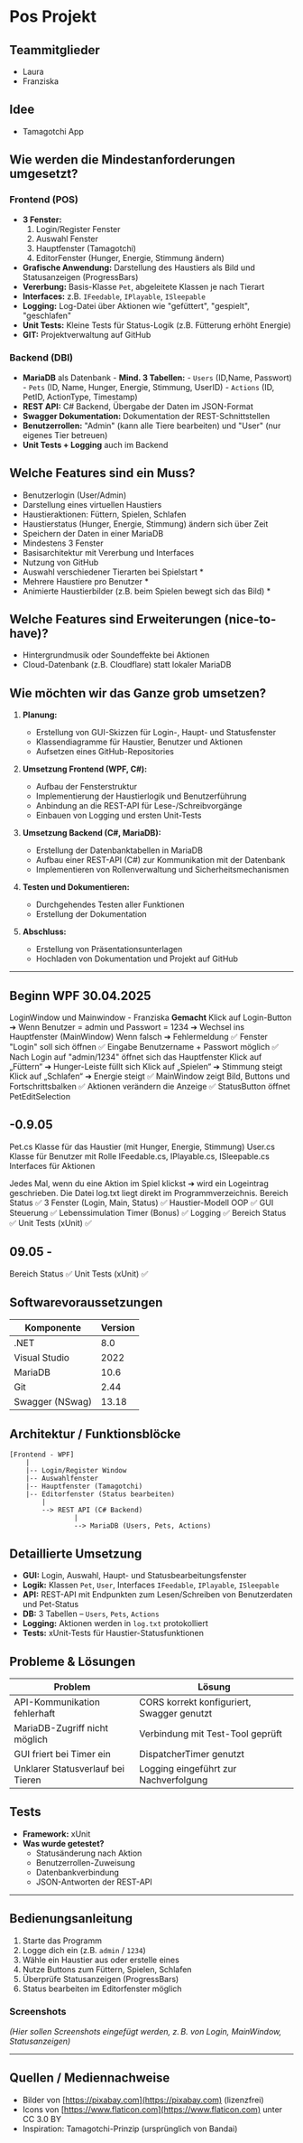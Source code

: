 # Pos Projekt
## Teammitglieder
- Laura
- Franziska
## Idee
- Tamagotchi App
## Wie werden die Mindestanforderungen umgesetzt?
### Frontend (POS)
- **3 Fenster:**
  1. Login/Register Fenster
  2. Auswahl Fenster
  3. Hauptfenster (Tamagotchi)
  4. EditorFenster (Hunger, Energie, Stimmung ändern)
- **Grafische Anwendung:** Darstellung des Haustiers als Bild und Statusanzeigen (ProgressBars)
- **Vererbung:** Basis-Klasse `Pet`, abgeleitete Klassen je nach Tierart
- **Interfaces:** z.B. `IFeedable`, `IPlayable`, `ISleepable`
- **Logging:** Log-Datei über Aktionen wie "gefüttert", "gespielt", "geschlafen"
- **Unit Tests:** Kleine Tests für Status-Logik (z.B. Fütterung erhöht Energie)
- **GIT:** Projektverwaltung auf GitHub

### Backend (DBI)
- **MariaDB** als Datenbank
                                                                                                      - **Mind. 3 Tabellen:**
                                                                                                      - `Users` (ID,Name, Passwort)
                                                                                                      - `Pets` (ID, Name, Hunger, Energie, Stimmung, UserID)
                                                                                                      - `Actions` (ID, PetID, ActionType, Timestamp)
- **REST API:** C# Backend, Übergabe der Daten im JSON-Format
- **Swagger Dokumentation:** Dokumentation der REST-Schnittstellen
- **Benutzerrollen:** "Admin" (kann alle Tiere bearbeiten) und "User" (nur eigenes Tier betreuen)
- **Unit Tests + Logging** auch im Backend

## Welche Features sind ein Muss?
- Benutzerlogin (User/Admin)
- Darstellung eines virtuellen Haustiers
- Haustieraktionen: Füttern, Spielen, Schlafen
- Haustierstatus (Hunger, Energie, Stimmung) ändern sich über Zeit
- Speichern der Daten in einer MariaDB
- Mindestens 3 Fenster
- Basisarchitektur mit Vererbung und Interfaces
- Nutzung von GitHub
- Auswahl verschiedener Tierarten bei Spielstart *
- Mehrere Haustiere pro Benutzer *
- Animierte Haustierbilder (z.B. beim Spielen bewegt sich das Bild) *

## Welche Features sind Erweiterungen (nice-to-have)?
- Hintergrundmusik oder Soundeffekte bei Aktionen
- Cloud-Datenbank (z.B. Cloudflare) statt lokaler MariaDB


## Wie möchten wir das Ganze grob umsetzen?
1. **Planung:**
   - Erstellung von GUI-Skizzen für Login-, Haupt- und Statusfenster
   - Klassendiagramme für Haustier, Benutzer und Aktionen
   - Aufsetzen eines GitHub-Repositories

2. **Umsetzung Frontend (WPF, C#):**
   - Aufbau der Fensterstruktur
   - Implementierung der Haustierlogik und Benutzerführung
   - Anbindung an die REST-API für Lese-/Schreibvorgänge
   - Einbauen von Logging und ersten Unit-Tests

3. **Umsetzung Backend (C#, MariaDB):**
   - Erstellung der Datenbanktabellen in MariaDB
   - Aufbau einer REST-API (C#) zur Kommunikation mit der Datenbank
   - Implementieren von Rollenverwaltung und Sicherheitsmechanismen

4. **Testen und Dokumentieren:**
   - Durchgehendes Testen aller Funktionen 
   - Erstellung der Dokumentation 

5. **Abschluss:**
   - Erstellung von Präsentationsunterlagen
   - Hochladen von Dokumentation und Projekt auf GitHub


___________________________________________________________________________________________________________________________________________________________
## Beginn WPF 30.04.2025
LoginWindow und Mainwindow - Franziska
**Gemacht**
Klick auf Login-Button ➔
Wenn Benutzer = admin und Passwort = 1234 ➔ Wechsel ins Hauptfenster (MainWindow)
Wenn falsch ➔ Fehlermeldung
✅ Fenster "Login" soll sich öffnen
✅ Eingabe Benutzername + Passwort möglich
✅ Nach Login auf "admin/1234" öffnet sich das Hauptfenster
Klick auf „Füttern“ ➔ Hunger-Leiste füllt sich
Klick auf „Spielen“ ➔ Stimmung steigt
Klick auf „Schlafen“ ➔ Energie steigt
✅ MainWindow zeigt Bild, Buttons und Fortschrittsbalken
✅ Aktionen verändern die Anzeige
✅ StatusButton öffnet PetEditSelection

## -0.9.05
Pet.cs	Klasse für das Haustier (mit Hunger, Energie, Stimmung)
User.cs	Klasse für Benutzer mit Rolle
IFeedable.cs, IPlayable.cs, ISleepable.cs	Interfaces für Aktionen

Jedes Mal, wenn du eine Aktion im Spiel klickst ➔ wird ein Logeintrag geschrieben.
Die Datei log.txt liegt direkt im Programmverzeichnis.
Bereich    Status ✅
3 Fenster (Login, Main, Status)    ✅
Haustier-Modell OOP    ✅
GUI Steuerung    ✅
Lebenssimulation Timer (Bonus)    ✅
Logging    ✅
Bereich	Status ✅
Unit Tests (xUnit)	✅

## 09.05 - 
Bereich	Status ✅
Unit Tests (xUnit)	✅



## Softwarevoraussetzungen

| Komponente        | Version         |
|-------------------|------------------|
| .NET              | 8.0              |
| Visual Studio     | 2022             |
| MariaDB           | 10.6             |
| Git               | 2.44             |
| Swagger (NSwag)   | 13.18            |



## Architektur / Funktionsblöcke

```
[Frontend - WPF]
    |
    |-- Login/Register Window
    |-- Auswahlfenster
    |-- Hauptfenster (Tamagotchi)
    |-- Editorfenster (Status bearbeiten)
        |
        --> REST API (C# Backend)
                |
                --> MariaDB (Users, Pets, Actions)
```


## Detaillierte Umsetzung

- **GUI:** Login, Auswahl, Haupt- und Statusbearbeitungsfenster
- **Logik:** Klassen `Pet`, `User`, Interfaces `IFeedable`, `IPlayable`, `ISleepable`
- **API:** REST-API mit Endpunkten zum Lesen/Schreiben von Benutzerdaten und Pet-Status
- **DB:** 3 Tabellen – `Users`, `Pets`, `Actions`
- **Logging:** Aktionen werden in `log.txt` protokolliert
- **Tests:** xUnit-Tests für Haustier-Statusfunktionen


## Probleme & Lösungen

| Problem                              | Lösung                                     |
|--------------------------------------|--------------------------------------------|
| API-Kommunikation fehlerhaft         | CORS korrekt konfiguriert, Swagger genutzt |
| MariaDB-Zugriff nicht möglich        | Verbindung mit Test-Tool geprüft           |
| GUI friert bei Timer ein             | DispatcherTimer genutzt                    |
| Unklarer Statusverlauf bei Tieren    | Logging eingeführt zur Nachverfolgung      |


## Tests

- **Framework:** xUnit
- **Was wurde getestet?**
  - Statusänderung nach Aktion
  - Benutzerrollen-Zuweisung
  - Datenbankverbindung
  - JSON-Antworten der REST-API

---

## Bedienungsanleitung

1. Starte das Programm
2. Logge dich ein (z.B. `admin` / `1234`)
3. Wähle ein Haustier aus oder erstelle eines
4. Nutze Buttons zum Füttern, Spielen, Schlafen
5. Überprüfe Statusanzeigen (ProgressBars)
6. Status bearbeiten im Editorfenster möglich


### Screenshots

*(Hier sollen Screenshots eingefügt werden, z. B. von Login, MainWindow, Statusanzeigen)*

---


## Quellen / Mediennachweise

- Bilder von [https://pixabay.com](https://pixabay.com) (lizenzfrei)
- Icons von [https://www.flaticon.com](https://www.flaticon.com) unter CC 3.0 BY
- Inspiration: Tamagotchi-Prinzip (ursprünglich von Bandai)